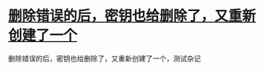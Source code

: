 # [删除错误的后，密钥也给删除了，又重新创建了一个](https://github.com/Vitowong00/gitblog/issues/5)

删除错误的后，密钥也给删除了，又重新创建了一个，测试杂记
